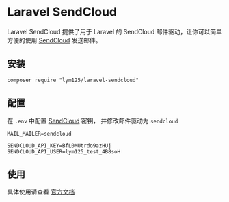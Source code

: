 Laravel SendCloud
=================================

Laravel SendCloud 提供了用于 Laravel 的 SendCloud 邮件驱动，让你可以简单方便的使用 [SendCloud](https://www.sendcloud.net/doc/email_v2/) 发送邮件。

## 安装

```
composer require "lym125/laravel-sendcloud"
```

## 配置

在 `.env` 中配置 [SendCloud](https://www.sendcloud.net/doc/email_v2/) 密钥， 并修改邮件驱动为 `sendcloud`

```
MAIL_MAILER=sendcloud

SENDCLOUD_API_KEY=BfL0MUtrdo9azHUj
SENDCLOUD_API_USER=lym125_test_4B8soH
```

## 使用

具体使用请查看 [官方文档](https://laravel.com/docs/8.x/mail)
